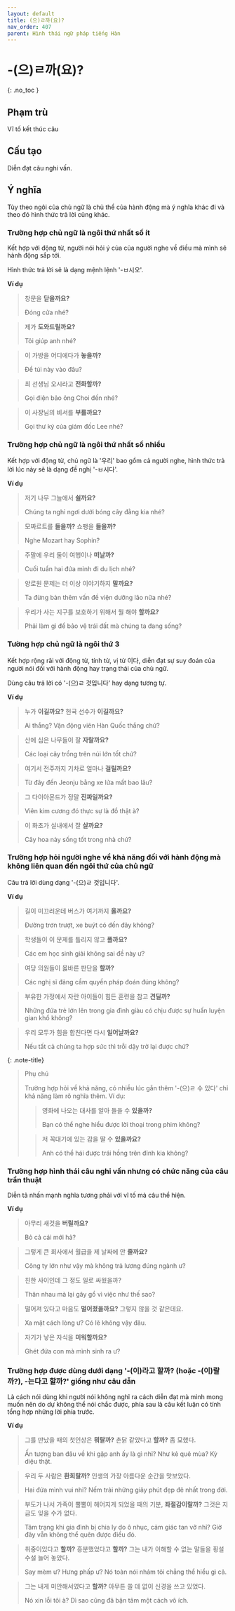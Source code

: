 ```yaml
---
layout: default
title: (으)ㄹ까(요)?
nav_order: 407
parent: Hình thái ngữ pháp tiếng Hàn
---
```


# -(으)ㄹ까(요)?
{: .no_toc }

## Phạm trù

Vĩ tố kết thúc câu

## Cấu tạo

Diễn đạt câu nghi vấn.

## Ý nghĩa

Tùy theo ngôi của chủ ngữ là chủ thể của hành động mà ý nghĩa khác đi và theo đó hình thức trả lời cũng khác.

### Trường hợp chủ ngữ là ngôi thứ nhất số ít

Kết hợp với động từ, người nói hỏi ý của của người nghe về điều mà mình sẽ hành động sắp tới.

Hình thức trả lời sẽ là dạng mệnh lệnh '-ㅂ시오'.

**Ví dụ**

> 창문을 **닫을까요?**
>
> Đóng cửa nhé?

> 제가 **도와드릴까요?**
>
> Tôi giúp anh nhé?

> 이 가방을 어디에다가 **놓을까?**
>
> Để túi này vào đâu?

> 최 선생님 오시라고 **전화할까?**
>
> Gọi điện bảo ông Choi đến nhé?

> 이 사장님의 비서를 **부를까요?**
>
> Gọi thư ký của giám đốc Lee nhé?

### Trường hợp chủ ngữ là ngôi thứ nhất số nhiều

Kết hợp với động từ, chủ ngữ là '우리' bao gồm cả người nghe, hình thức trả lời lúc này sẽ là dạng đề nghị '-ㅂ시다'.

**Ví dụ**

> 저기 나무 그늘에서 **쉴까요?**
>
> Chúng ta nghỉ ngơi dưới bóng cây đằng kia nhé?

> 모짜르트를 **들을까?** 쇼팽을 **들을까?**
>
> Nghe Mozart hay Sophin?

> 주말에 우리 둘이 여행이나 **떠날까?**
>
> Cuối tuần hai đứa mình đi du lịch nhé?

> 양로원 문제는 더 이상 이야기하지 **말까요?**
>
> Ta đừng bàn thêm vấn đề viện dưỡng lão nữa nhé?

> 우리가 사는 지구를 보호하기 위해서 뭘 해야 **할까요?**
>
> Phải làm gì để bảo vệ trái đất mà chúng ta đang sống?

### Tường hợp chủ ngữ là ngôi thứ 3

Kết hợp rộng rãi với động từ, tính từ, vị từ 이다, diễn đạt sự suy đoán của người nói đối với hành động hay trạng thái của chủ ngữ.

Dùng câu trả lời có '-(으)ㄹ 것입니다' hay dạng tương tự.

**Ví dụ**

> 누가 **이길까요?** 헌귝 선수가 **이길까요?**
>
> Ai thắng? Vận động viên Hàn Quốc thắng chứ?

> 산에 심은 나무들이 잘 **자랄까요?**
>
> Các loại cây trồng trên núi lớn tốt chứ?

> 여기서 전주까지 기차로 얼마나 **걸릴까요?**
>
> Từ đây đến Jeonju bằng xe lửa mất bao lâu?

> 그 다이아몬드가 정말 **진짜일까요?**
>
> Viên kim cương đó thực sự là đồ thật à?

> 이 화초가 실내에서 잘 **살까요?**
>
> Cây hoa này sống tốt trong nhà chứ?

### Trường hợp hỏi người nghe về khả năng đối với hành động mà không liên quan đến ngôi thứ của chủ ngữ

Câu trả lời dùng dạng '-(으)ㄹ 것입니다'.

**Ví dụ**

> 길이 미끄러운데 버스가 여기까지 **올까요?**
>
> Đường trơn trượt, xe buýt có đến đây không?

> 학생들이 이 문제를 틀리지 않고 **풀까요?**
>
> Các em học sinh giải không sai đề này ư?

> 여당 의원들이 옳바른 판단을 **할까?**
>
> Các nghị sĩ đảng cầm quyền pháp đoán đúng không?

> 부유한 가정에서 자란 아이들이 힘든 훈련을 참고 **견딜까?**
>
> Những đứa trẻ lớn lên trong gia đình giàu có chịu được sự huấn luyện gian khổ không?

> 우리 모두가 힘을 합친다면 다시 **일어날까요?**
>
> Nếu tất cả chúng ta hợp sức thì trỗi dậy trở lại được chứ?

{: .note-title}
> Phụ chú
>
> Trường hợp hỏi về khả năng, có nhiều lúc gắn thêm '-(으)ㄹ 수 있다' chỉ khả năng làm rõ nghĩa thêm. Ví dụ:
>> 영화에 나오는 대사를 알아 들을 수 **있을까?**
>>
>> Bạn có thể nghe hiểu được lời thoại trong phim không?
>
>> 저 꼭대기에 있는 감을 딸 수 **있을까요?**
>>
>> Anh có thể hái được trái hồng trên đỉnh kia không?

### Trường hợp hình thái câu nghi vấn nhưng có chức năng của câu trần thuật

Diễn tả nhấn mạnh nghĩa tương phải với vĩ tố mà câu thể hiện.

**Ví dụ**

> 아무리 새것을 **버릴까요?**
>
> Bỏ cả cái mới hả?

> 그렇게 큰 회사에서 월급을 제 날짜에 안 **줄까요?**
>
> Công ty lớn như vậy mà không trả lương đúng ngành ư?

> 친한 사이인데 그 정도 일로 싸웠을까?
>
> Thân nhau mà lại gây gổ vì việc như thế sao?

> 떨어져 있다고 마음도 **멀어졌을까요?** 그렇지 않을 것 같은데요.
>
> Xa mặt cách lòng ư? Có lẽ không vậy đâu.

> 자기가 낳은 자식을 **미워할까요?**
>
> Ghét đứa con mà mình sinh ra ư?

### Trường hợp được dùng dưới dạng '-(이)라고 할까? (hoặc -(이)랄까?), -는다고 할까?' giống như câu dẫn

Là cách nói dùng khi người nói không nghĩ ra cách diễn đạt mà mình mong muốn nên do dự không thể nói chắc được, phía sau là câu kết luận có tính tổng hợp những lời phía trước.

**Ví dụ**

> 그를 만났을 때의 첫인상은 **뭐랄까?** 촌닭 같았다고 **할까?** 좀 묘했다.
>
> Ấn tượng ban đâu về khi gặp anh ấy là gì nhỉ? Như kẻ quê mùa? Kỳ diệu thật.

> 우리 두 사람은 **환희랄까?** 인생의 가장 아름다운 순간을 맛보았다.
>
> Hai đứa mình vui nhỉ? Nếm trải những giây phút đẹp đẽ nhất trong đời.

> 부도가 나서 가족이 뿔뿔이 헤어지게 되었을 때의 기분, **좌절감이랄까?** 그것은 지금도 잊을 수가 없다.
>
> Tâm trạng khi gia đình bị chia ly do ô nhục, cảm giác tan vỡ nhỉ? Giờ đây vẫn không thể quên được điều đó.

> 취중이있다고 **할까?** 흥분했었다고 **할까?** 그는 내가 이해할 수 없는 말들을 횡설수설 늘어 놓았다.
>
> Say mèm ư? Hưng phấp ư? Nó toàn nói nhảm tôi chẳng thể hiểu gì cả.

> 그는 내게 미안해서였다고 **할까?** 아무튼 쓸 데 없이 신경을 쓰고 있었다.
>
> Nó xin lỗi tôi à? Dì sao cũng đã bận tâm một cách vô ích.
